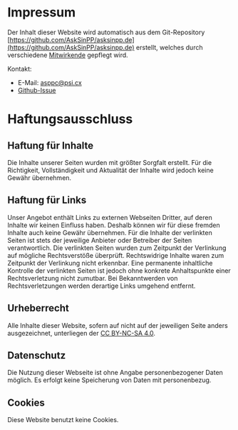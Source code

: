 # Impressum

Der Inhalt dieser Website wird automatisch aus dem Git-Repository [https://github.com/AskSinPP/asksinpp.de](https://github.com/AskSinPP/asksinpp.de) erstellt, welches durch verschiedene [Mitwirkende](https://github.com/AskSinPP/asksinpp.de/graphs/contributors) gepflegt wird.

Kontakt:
* E-Mail: [asppc@psi.cx](mailto:asppc@psi.cx)
* [Github-Issue](https://github.com/AskSinPP/asksinpp.de/issues)


# Haftungsausschluss

## Haftung für Inhalte

Die Inhalte unserer Seiten wurden mit größter Sorgfalt erstellt. Für die Richtigkeit, Vollständigkeit und Aktualität der Inhalte wird jedoch keine Gewähr übernehmen.

## Haftung für Links

Unser Angebot enthält Links zu externen Webseiten Dritter, auf deren Inhalte wir keinen Einfluss haben. Deshalb können
wir für diese fremden Inhalte auch keine Gewähr übernehmen. Für die Inhalte der verlinkten Seiten ist stets der
jeweilige Anbieter oder Betreiber der Seiten verantwortlich. Die verlinkten Seiten wurden zum Zeitpunkt der Verlinkung
auf mögliche Rechtsverstöße überprüft. Rechtswidrige Inhalte waren zum Zeitpunkt der Verlinkung nicht erkennbar. Eine
permanente inhaltliche Kontrolle der verlinkten Seiten ist jedoch ohne konkrete Anhaltspunkte einer Rechtsverletzung
nicht zumutbar. Bei Bekanntwerden von Rechtsverletzungen werden derartige Links umgehend entfernt.

## Urheberrecht

Alle Inhalte dieser Website, sofern auf nicht auf der jeweiligen Seite anders ausgezeichnet, unterliegen der [CC BY-NC-SA 4.0](https://raw.githubusercontent.com/AskSinPP/asksinpp.de/master/LICENSE.txt). 

## Datenschutz

Die Nutzung dieser Webseite ist ohne Angabe personenbezogener Daten möglich. Es erfolgt keine Speicherung von Daten mit personenbezug.

## Cookies

Diese Website benutzt keine Cookies.

